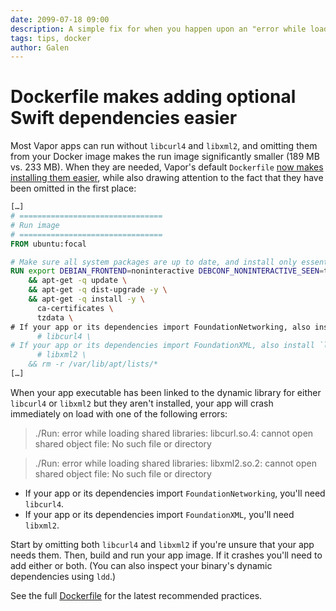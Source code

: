 ```yaml
---
date: 2099-07-18 09:00
description: A simple fix for when you happen upon an "error while loading shared libraries" libcurl4 or libxml2
tags: tips, docker
author: Galen
---
```

# Dockerfile makes adding optional Swift dependencies easier

Most Vapor apps can run without `libcurl4` and `libxml2`, and omitting them from your Docker image makes the run image significantly smaller (189 MB vs. 233 MB). When they are needed, Vapor's default `Dockerfile` [now makes installing them easier](https://github.com/vapor/template-bare/commit/829f5fb2a3dc6e5c623cfec7ccdacf5517ff5c1c), while also drawing attention to the fact that they have been omitted in the first place:

``` Dockerfile
[…]
# ================================
# Run image
# ================================
FROM ubuntu:focal

# Make sure all system packages are up to date, and install only essential packages.
RUN export DEBIAN_FRONTEND=noninteractive DEBCONF_NONINTERACTIVE_SEEN=true \
    && apt-get -q update \
    && apt-get -q dist-upgrade -y \
    && apt-get -q install -y \
      ca-certificates \
      tzdata \
# If your app or its dependencies import FoundationNetworking, also install `libcurl4`.
      # libcurl4 \
# If your app or its dependencies import FoundationXML, also install `libxml2`.
      # libxml2 \
    && rm -r /var/lib/apt/lists/*
[…]
```

When your app executable has been linked to the dynamic library for either `libcurl4` or `libxml2` but they aren't installed, your app will crash immediately on load with one of the following errors:

> ./Run: error while loading shared libraries: libcurl.so.4: cannot open shared object file: No such file or directory

> ./Run: error while loading shared libraries: libxml2.so.2: cannot open shared object file: No such file or directory

* If your app or its dependencies import `FoundationNetworking`, you'll need `libcurl4`.
* If your app or its dependencies import `FoundationXML`, you'll need `libxml2`.

Start by omitting both `libcurl4` and `libxml2` if you're unsure that your app needs them. Then, build and run your app image. If it crashes you'll need to add either or both. (You can also inspect your binary's dynamic dependencies using `ldd`.)

See the full [Dockerfile](https://github.com/vapor/template-bare/blob/main/Dockerfile) for the latest recommended practices.
